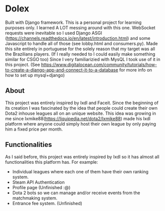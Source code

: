 # Dolex
Built with Django framework.
This is a personal project for learning purposes only. I learned A LOT messing around with this one. 
WebSocket requests were inevitable so I used Django ASGI (https://channels.readthedocs.io/en/latest/introduction.html) and some Javascript to handle all of those (see lobby.html and consumers.py).
Made this site entirely in portuguese for the solely reason that my target was all the Brazilians players.
(If I really needed to I could easily make something similar for CSGO too)
Since I very familiarizied with MysQL I took use of it in this project. (See https://www.digitalocean.com/community/tutorials/how-to-create-a-django-app-and-connect-it-to-a-database for more info on how to set up mysql+django)
## About
This project was entirely inspired by Ixdl and Faceit. Since the beginning of its creation I was fascinated by the idea that people could create their own Dota2 inhouse leagues all on an unique website. This idea was growing in me since Ixmike88(https://liquipedia.net/dota2/Ixmike88) made his Ixdl platform where anyone could simply host their own league by only paying him a fixed price per month.

## Functionalities
As I said before, this project was entirely inspired by Ixdl so it has almost all functionalities this platform has. For example:

- Individual leagues where each one of them have their own ranking system.
- Steam API Authentication
- Profile page (Unfinished :@)
- Dota 2 bots so we can manage and/or receive events from the matchmaking system.
- Entrance fee system. (Unfinished)
